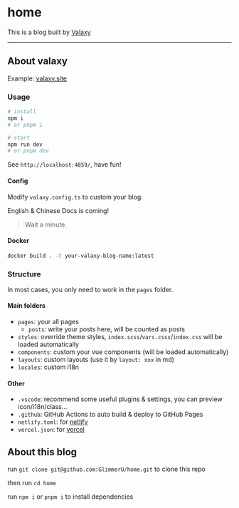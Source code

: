 # home

This is a blog built by [Valaxy](https://valaxy.site)

---

## About valaxy

Example: [valaxy.site](https://valaxy.site)

### Usage

```bash
# install
npm i
# or pnpm i

# start
npm run dev
# or pnpm dev
```

See `http://localhost:4859/`, have fun!

#### Config

Modify `valaxy.config.ts` to custom your blog.

English & Chinese Docs is coming!

> Wait a minute.

#### Docker

```bash
docker build . -t your-valaxy-blog-name:latest
```

### Structure

In most cases, you only need to work in the `pages` folder.

#### Main folders

- `pages`: your all pages
  - `posts`: write your posts here, will be counted as posts
- `styles`: override theme styles, `index.scss`/`vars.csss`/`index.css` will be loaded automatically
- `components`: custom your vue components (will be loaded automatically)
- `layouts`: custom layouts (use it by `layout: xxx` in md)
- `locales`: custom i18n

#### Other

- `.vscode`: recommend some useful plugins & settings, you can preview icon/i18n/class...
- `.github`: GitHub Actions to auto build & deploy to GitHub Pages
- `netlify.toml`: for [netlify](https://www.netlify.com/)
- `vercel.json`: for [vercel](https://vercel.com/)

## About this blog

run `git clone git@github.com:GlimmerU/home.git` to clone this repo

then run `cd home`

run `npm i` or `pnpm i` to install dependencies
